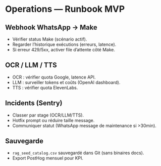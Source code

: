 # Operations — Runbook MVP

## Webhook WhatsApp → Make
- Vérifier status Make (scénario actif).
- Regarder l’historique exécutions (erreurs, latence).
- Si erreur 429/5xx, activer file d’attente côté Make.

## OCR / LLM / TTS
- OCR : vérifier quota Google, latence API.
- LLM : surveiller tokens et coûts (OpenAI dashboard).
- TTS : vérifier quota ElevenLabs.

## Incidents (Sentry)
- Classer par stage (OCR/LLM/TTS).
- Hotfix prompt ou réduire taille message.
- Communiquer statut (WhatsApp message de maintenance si >30min).

## Sauvegarde
- `rag_seed_catalog.csv` sauvegardé dans Git (sans binaires docs).
- Export PostHog mensuel pour KPI.
